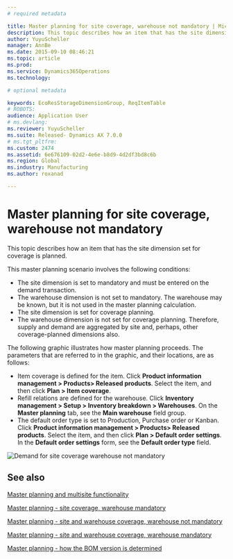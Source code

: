 ```yaml
---
# required metadata

title: Master planning for site coverage, warehouse not mandatory | Microsoft Docs
description: This topic describes how an item that has the site dimension set for coverage is planned.
author: YuyuScheller
manager: AnnBe
ms.date: 2015-09-10 08:46:21
ms.topic: article
ms.prod: 
ms.service: Dynamics365Operations
ms.technology: 

# optional metadata

keywords: EcoResStorageDimensionGroup, ReqItemTable
# ROBOTS: 
audience: Application User
# ms.devlang: 
ms.reviewer: YuyuScheller
ms.suite: Released- Dynamics AX 7.0.0
# ms.tgt_pltfrm: 
ms.custom: 2474
ms.assetid: 6e676109-02d2-4e6e-b8d9-4d2df3bd8c6b
ms.region: Global
ms.industry: Manufacturing
ms.author: roxanad

---
```


# Master planning for site coverage, warehouse not mandatory

This topic describes how an item that has the site dimension set for coverage is planned.

This master planning scenario involves the following conditions:

-   The site dimension is set to mandatory and must be entered on the demand transaction.
-   The warehouse dimension is not set to mandatory. The warehouse may be known, but it is not used in the master planning calculation.
-   The site dimension is set for coverage planning.
-   The warehouse dimension is not set for coverage planning. Therefore, supply and demand are aggregated by site and, perhaps, other coverage-planned dimensions also.

The following graphic illustrates how master planning proceeds. The parameters that are referred to in the graphic, and their locations, are as follows:
-   Item coverage is defined for the item. Click **Product information management &gt; Products&gt; Released products**. Select the item, and then click **Plan &gt; Item coverage**.
-   Refill relations are defined for the warehouse. Click **Inventory management &gt; Setup &gt; Inventory breakdown &gt; Warehouses**. On the **Master planning** tab, see the **Main warehouse** field group.
-   The default order type is set to Production, Purchase order or Kanban. Click **Product information management &gt; Products&gt; Released products**. Select the item, and then click **Plan &gt; Default order settings**. In the **Default order settings** form, see the **Default order type** field.

![Demand for site coverage warehouse not mandatory](./media/multisitedemandexplosionscenarioforsitecoveragewarehousenotmandatory.jpg)



See also
--------

[Master planning and multisite functionality](https://docs.microsoft.com/en-us/dynamics365/operations/manufacturing/master-planning/master-planning-and-multisite-functionality)

[Master planning - site coverage, warehouse mandatory](https://docs.microsoft.com/en-us/dynamics365/operations/manufacturing/master-planning/master-planning-site-coverage-warehouse-mandatory)

[Master planning - site and warehouse coverage, warehouse not mandatory](https://docs.microsoft.com/en-us/dynamics365/operations/manufacturing/master-planning/master-planning-site-and-warehouse-coverage-warehouse-not-mandatory)

[Master planning - site and warehouse coverage, warehouse mandatory](https://docs.microsoft.com/en-us/dynamics365/operations/manufacturing/master-planning/master-planning-site-and-warehouse-coverage-warehouse-mandatory)

[Master planning - how the BOM version is determined](https://docs.microsoft.com/en-us/dynamics365/operations/manufacturing/master-planning/master-planning-how-the-bom-version-is-determined)

